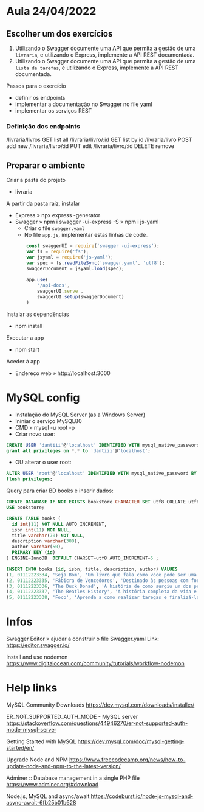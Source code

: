 # Aula 24/04/2022

## Escolher um dos exercícios

01. Utilizando o Swagger documente uma API que permita a gestão de uma `livraria`, e utilizando o Express, implemente a API REST documentada.
02. Utilizando o Swagger documente uma API que permita a gestão de uma `lista de tarefas`, e utilizando o Express, implemente a API REST documentada.

Passos para o exercício
- definir os endpoints
- implementar a documentação no Swagger no file yaml
- implementar os serviços REST

### Definição dos endpoints

/livraria/livros        GET list all
/livraria/livro/:id     GET list by id
/livraria/livro         POST add new
/livraria/livro/:id     PUT edit
/livraria/livro/:id     DELETE remove

## Preparar o ambiente

Criar a pasta do projeto
- livraria

A partir da pasta raiz, instalar
- Express » npx express -generator
- Swagger
    » npm i swagger -ui-express -S
    » npm i js-yaml
    - Criar o file `swagger.yaml`
    - No file `app.js`, implementar estas linhas de code_
    ```js
        const swaggerUI = require('swagger -ui-express');
        var fs = require('fs');
        var jsyaml = require('js-yaml');
        var spec = fs.readFileSync('swagger.yaml', 'utf8');
        swaggerDocument = jsyaml.load(spec);
        
        app.use(
            '/api-docs',
            swaggerUI.serve ,
            swaggerUI.setup(swaggerDocument)
        )
    ```

Instalar as dependências
- npm install

Executar a app
- npm start

Aceder à app
- Endereço web » http://localhost:3000

# MySQL config

- Instalação do MySQL Server (as a Windows Server)
- Ininiar o serviço MySQL80
- CMD » mysql -u root -p
- Criar novo user:
```sql
CREATE USER 'dantiii'@'localhost' IDENTIFIED WITH mysql_native_password BY 'dantiii';
grant all privileges on *.* to 'dantiii'@'localhost';
```
- OU alterar o user root:
```sql
ALTER USER 'root'@'localhost' IDENTIFIED WITH mysql_native_password BY 'password';
flush privileges;
```

Query para criar BD books e inserir dados:
```sql
CREATE DATABASE IF NOT EXISTS bookstore CHARACTER SET utf8 COLLATE utf8_general_ci;
USE bookstore;

CREATE TABLE books (
  id int(11) NOT NULL AUTO_INCREMENT,
  isbn int(11) NOT NULL,
  title varchar(70) NOT NULL,
  description varchar(300),
  author varchar(50),
  PRIMARY KEY (id)
) ENGINE=InnoDB  DEFAULT CHARSET=utf8 AUTO_INCREMENT=5 ;

INSERT INTO books (id, isbn, title, description, author) VALUES
(1, 01112223334, 'Seja Bom', 'Um livro que fala como você pode ser uma pessoa melhor.', 'Dante Marinho'),
(2, 01112223335, 'Fábicra de Vencedores', 'Destinado às pessoas com forte vertente empreendedora, ou que almejam essa conquista.', 'Janguiê Diniz'),
(3, 01112223336, 'The Duck Donad', 'A história de como surgiu um dos personagens mais caricatos que alguma vez já existiu.', 'Paul Erold'),
(4, 01112223337, 'The Beatles History', 'A história completa da vida e do surgimento do grupo que foi amado por todo o mundo.', NULL),
(5, 01112223338, 'Foco', 'Aprenda a como realizar taregas e finalizá-las.', NULL);
```

# Infos

Swagger Editor » ajudar a construir o file Swagger.yaml
Link: https://editor.swagger.io/

Install and use nodemon
https://www.digitalocean.com/community/tutorials/workflow-nodemon

# Help links

MySQL Community Downloads
https://dev.mysql.com/downloads/installer/

ER_NOT_SUPPORTED_AUTH_MODE - MySQL server
https://stackoverflow.com/questions/44946270/er-not-supported-auth-mode-mysql-server

Getting Started with MySQL
https://dev.mysql.com/doc/mysql-getting-started/en/

Upgrade Node and NPM
https://www.freecodecamp.org/news/how-to-update-node-and-npm-to-the-latest-version/

Adminer :: Database management in a single PHP file
https://www.adminer.org/#download

Node.js, MySQL and async/await
https://codeburst.io/node-js-mysql-and-async-await-6fb25b01b628